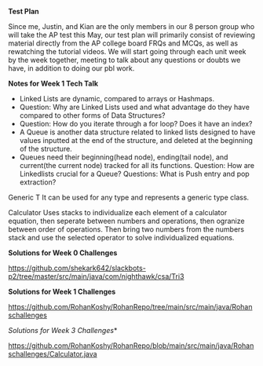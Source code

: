 
**Test Plan**

Since me, Justin, and Kian are the only members in our 8 person group who will take the AP test this May, our test plan will primarily consist of reviewing material directly from the AP college board FRQs and MCQs, as well as rewatching the tutorial videos. We will start going through each unit week by the week together, meeting to talk about any questions or doubts we have, in addition to doing our pbl work.


**Notes for Week 1 Tech Talk**
* Linked Lists are dynamic, compared to arrays or Hashmaps. 
* Question: Why are Linked Lists used and what advantage do they have compared to other forms of Data Structures?
* Question: How do you iterate through a for loop? Does it have an index?
* A Queue is another data structure related to linked lists designed to have values inputted at the end of the structure, and deleted at the beginning of the structure.
* Queues need their beginning(head node), ending(tail node), and current(the current node) tracked for all its functions.
Question: How are Linkedlists crucial for a Queue?
Questions: What is Push entry and pop extraction?

Generic T
It can be used for any type and represents a generic type class.

Calculator
Uses stacks to individualize each element of a calculator equation, then seperate between numbers and operations, then ogranize between order of operations. Then bring two numbers from the numbers stack and use the selected operator to solve individualized equations.

**Solutions for Week 0 Challenges**

https://github.com/shekark642/slackbots-p2/tree/master/src/main/java/com/nighthawk/csa/Tri3

**Solutions for Week 1 Challenges**

https://github.com/RohanKoshy/RohanRepo/tree/main/src/main/java/Rohanschallenges

*Solutions for Week 3 Challenges**

https://github.com/RohanKoshy/RohanRepo/blob/main/src/main/java/Rohanschallenges/Calculator.java




